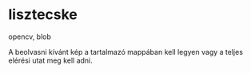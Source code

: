 # lisztecske
opencv, blob

A beolvasni kívánt kép a tartalmazó mappában kell legyen vagy a teljes elérési utat meg kell adni.
